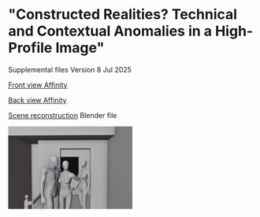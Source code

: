 # "Constructed Realities? Technical and Contextual Anomalies in a High-Profile Image"
Supplemental files Version 8 Jul 2025

[Front view Affinity](https://github.com/under-score/little_prince/blob/main/NINTCHDBPICT000141368077.afphoto)

[Back view Affinity]()

[Scene reconstruction]([https://www.blender.org/](https://github.com/under-score/little_prince/blob/main/Scene%20recreation%20F.blend)) Blender file  


<img src="https://github.com/under-score/little_prince/blob/main/Scene%20recreation%20F.jpg" style="width:50%; max-width:300px;">

